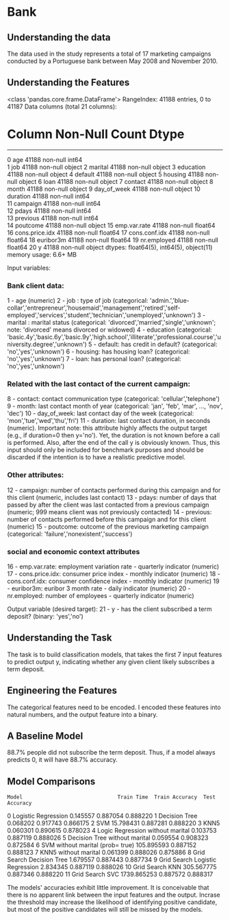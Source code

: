 # Bank
## Understanding the data
The data used in the study represents a total of 17 marketing campaigns conducted by a Portuguese bank between May 2008 and November 2010. 

## Understanding the Features
<class 'pandas.core.frame.DataFrame'>
RangeIndex: 41188 entries, 0 to 41187
Data columns (total 21 columns):
 #   Column          Non-Null Count  Dtype  
---  ------          --------------  -----  
 0   age             41188 non-null  int64  
 1   job             41188 non-null  object 
 2   marital         41188 non-null  object 
 3   education       41188 non-null  object 
 4   default         41188 non-null  object 
 5   housing         41188 non-null  object 
 6   loan            41188 non-null  object 
 7   contact         41188 non-null  object 
 8   month           41188 non-null  object 
 9   day_of_week     41188 non-null  object 
 10  duration        41188 non-null  int64  
 11  campaign        41188 non-null  int64  
 12  pdays           41188 non-null  int64  
 13  previous        41188 non-null  int64  
 14  poutcome        41188 non-null  object 
 15  emp.var.rate    41188 non-null  float64
 16  cons.price.idx  41188 non-null  float64
 17  cons.conf.idx   41188 non-null  float64
 18  euribor3m       41188 non-null  float64
 19  nr.employed     41188 non-null  float64
 20  y               41188 non-null  object 
dtypes: float64(5), int64(5), object(11)
memory usage: 6.6+ MB

Input variables:
### Bank client data:
1 - age (numeric)
2 - job : type of job (categorical: 'admin.','blue-collar','entrepreneur','housemaid','management','retired','self-employed','services','student','technician','unemployed','unknown')
3 - marital : marital status (categorical: 'divorced','married','single','unknown'; note: 'divorced' means divorced or widowed)
4 - education (categorical: 'basic.4y','basic.6y','basic.9y','high.school','illiterate','professional.course','university.degree','unknown')
5 - default: has credit in default? (categorical: 'no','yes','unknown')
6 - housing: has housing loan? (categorical: 'no','yes','unknown')
7 - loan: has personal loan? (categorical: 'no','yes','unknown')
### Related with the last contact of the current campaign:
8 - contact: contact communication type (categorical: 'cellular','telephone')
9 - month: last contact month of year (categorical: 'jan', 'feb', 'mar', ..., 'nov', 'dec')
10 - day_of_week: last contact day of the week (categorical: 'mon','tue','wed','thu','fri')
11 - duration: last contact duration, in seconds (numeric). Important note: this attribute highly affects the output target (e.g., if duration=0 then y='no'). Yet, the duration is not known before a call is performed. Also, after the end of the call y is obviously known. Thus, this input should only be included for benchmark purposes and should be discarded if the intention is to have a realistic predictive model.
### Other attributes:
12 - campaign: number of contacts performed during this campaign and for this client (numeric, includes last contact)
13 - pdays: number of days that passed by after the client was last contacted from a previous campaign (numeric; 999 means client was not previously contacted)
14 - previous: number of contacts performed before this campaign and for this client (numeric)
15 - poutcome: outcome of the previous marketing campaign (categorical: 'failure','nonexistent','success')
### social and economic context attributes
16 - emp.var.rate: employment variation rate - quarterly indicator (numeric)
17 - cons.price.idx: consumer price index - monthly indicator (numeric)
18 - cons.conf.idx: consumer confidence index - monthly indicator (numeric)
19 - euribor3m: euribor 3 month rate - daily indicator (numeric)
20 - nr.employed: number of employees - quarterly indicator (numeric)

Output variable (desired target):
21 - y - has the client subscribed a term deposit? (binary: 'yes','no')


## Understanding the Task
The task is to build classification models, that takes the first 7 input features to predict output y, indicating whether any given client likely subscribes a term deposit.

## Engineering the Features
The categorical features need to be encoded. I encoded these features into natural numbers, and the output feature into a binary. 

## A Baseline Model
88.7% people did not subscribe the term deposit. Thus, if a model always predicts 0, it will have 88.7% accuracy. 

## Model Comparisons
	Model	                            Train Time	Train Accuracy	Test Accuracy
0	Logistic Regression	                0.145557	0.887054	    0.888220
1	Decision Tree	                    0.068202	0.917743	    0.866175
2	SVM	                                15.798431	0.887281	    0.888220
3	KNN5	                            0.060301	0.890615	    0.878023
4	Logic Regression without marital	0.103753	0.887119	    0.888026
5	Decision Tree without marital	    0.059554	0.908323	    0.872584
6	SVM without marital (prob= true)	105.895593	0.887152	    0.888123
7	KNN5 without marital	            0.061399	0.888026	    0.875886
8	Grid Search Decision Tree	        1.679557	0.887443	    0.887734
9	Grid Search Logistic Regression	    2.834345	0.887119	    0.888026
10	Grid Search KNN	                    305.567775	0.887346	    0.888220
11	Grid Search SVC	                    1739.865253	0.887572	    0.888317

The models' accuracies exhibit little improvement. It is conceivable that there is no apparent link between the input features and the output. Incrase the threshold may increase the likelihood of identifying positive candidate, but most of the positive candidates will still be missed by the models. 
